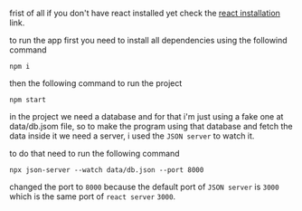 frist of all if you don't have react installed yet check the [react installation](https://react.dev/learn/installation) link.


to run the app first you need to install all dependencies using the followind command
```
npm i
```
then the following command to run the project
```
npm start
```


in the project we need a database and for that i'm just using a fake one at data/db.jsom file,
so to make the program using that database and fetch the data inside it we need a server,
i used the ``JSON server`` to watch it.


to do that need to run the following command
```
npx json-server --watch data/db.json --port 8000
```
changed the port to ``8000`` because the default port of ``JSON server`` is ``3000`` which is the same port of ``react server`` ``3000``.
